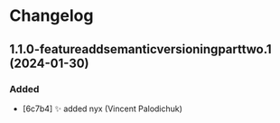 # Changelog


## 1.1.0-featureaddsemanticversioningparttwo.1 (2024-01-30)

### Added

* [6c7b4] :sparkles: added nyx (Vincent Palodichuk)

